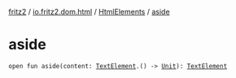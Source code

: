 [fritz2](../../index.md) / [io.fritz2.dom.html](../index.md) / [HtmlElements](index.md) / [aside](./aside.md)

# aside

`open fun aside(content: `[`TextElement`](../-text-element/index.md)`.() -> `[`Unit`](https://kotlinlang.org/api/latest/jvm/stdlib/kotlin/-unit/index.html)`): `[`TextElement`](../-text-element/index.md)